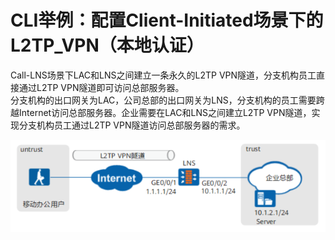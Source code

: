 # CLI举例：配置Client-Initiated场景下的L2TP_VPN（本地认证）

Call-LNS场景下LAC和LNS之间建立一条永久的L2TP VPN隧道，分支机构员工直接通过L2TP VPN隧道即可访问总部服务器。  
分支机构的出口网关为LAC，公司总部的出口网关为LNS，分支机构的员工需要跨越Internet访问总部服务器。企业需要在LAC和LNS之间建立L2TP VPN隧道，实现分支机构员工通过L2TP VPN隧道访问总部服务器的需求。  

![移动办公用户使用SecoClient通过L2TP_VPN隧道访问企业内网.png](移动办公用户使用SecoClient通过L2TP_VPN隧道访问企业内网.png)
